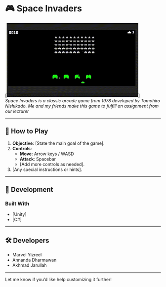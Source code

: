 # 🎮 Space Invaders

[![Game Preview](https://github.com/Marvel033/SPACEama/blob/main/SpaceInvaderzgif.gif?raw=true)]  
*Space Invaders is  a classic arcade game from 1978 developed by Tomohiro Nishikado. Me and my friends make this game to fulfill an assignment from our lecturer*

---

## 📖 How to Play
1. **Objective**: [State the main goal of the game].
2. **Controls**:  
   - **Move**: Arrow keys / WASD  
   - **Attack**: Spacebar  
   - [Add more controls as needed].
3. [Any special instructions or hints].

---

## 👾 Development
### Built With
- [Unity]
- [C#]

---

## 🛠️ Developers 
- Marvel Yizreel
- Annanda Dharmawan
- Akhmad Jarullah
---

Let me know if you’d like help customizing it further!
